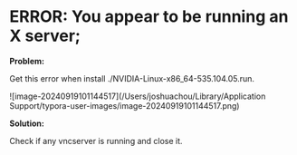 # ERROR: You appear to be running an X server;


**Problem:**

Get this error when install ./NVIDIA-Linux-x86_64-535.104.05.run.

![image-20240919101144517](/Users/joshuachou/Library/Application Support/typora-user-images/image-20240919101144517.png)



**Solution:**

Check if any vncserver is running and close it.



